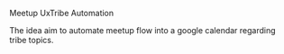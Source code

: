 Meetup UxTribe Automation

The idea aim to automate meetup flow into a google calendar regarding tribe topics.

